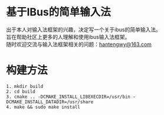# 基于IBus的简单输入法

出于本人对输入法框架的兴趣，决定写一个关于ibus的简单输入法。  
旨在帮助社区上更多的人理解和使用ibus输入法框架。    
随时欢迎交流与输入法框架相关的问题：hantengwy@163.com

# 构建方法
```
1. mkdir build
2. cd build
3. cmake .. -DCMAKE_INSTALL_LIBEXECDIR=/usr/bin -DCMAKE_INSTALL_DATADIR=/usr/share
4. make && sudo make install
```